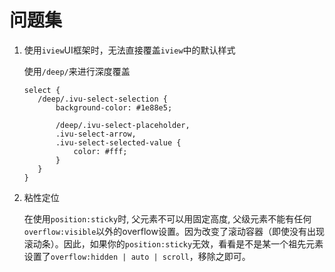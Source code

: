 # 问题集

1. 使用`iview`UI框架时，无法直接覆盖`iview`中的默认样式

   使用`/deep/`来进行深度覆盖

   ```less
   select {
      /deep/.ivu-select-selection {
          background-color: #1e88e5;
   
          /deep/.ivu-select-placeholder,
          .ivu-select-arrow,
          .ivu-select-selected-value {
              color: #fff;
          }
      }
   }
   ```

2. 粘性定位

   在使用`position:sticky`时, 父元素不可以用固定高度, 父级元素不能有任何`overflow:visible`以外的overflow设置。因为改变了滚动容器（即使没有出现滚动条）。因此，如果你的`position:sticky`无效，看看是不是某一个祖先元素设置了`overflow:hidden | auto | scroll`，移除之即可。